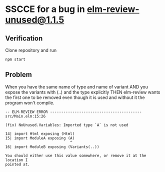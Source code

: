 # SSCCE for a bug in elm-review-unused@1.1.5

## Verification

Clone repository and run

`npm start`

## Problem

When you have the same name of type and name of variant
AND you expose the variants with (..) and the type explicitly
THEN elm-review wants the first one to be removed even though
it is used and without it the program won't compile.

```
-- ELM-REVIEW ERROR ----------------------------------------- src/Main.elm:15:26

(fix) NoUnused.Variables: Imported type `A` is not used

14| import Html exposing (Html)
15| import ModuleA exposing (A)
                             ^
16| import ModuleB exposing (Variants(..))

You should either use this value somewhere, or remove it at the location I
pointed at.

```
